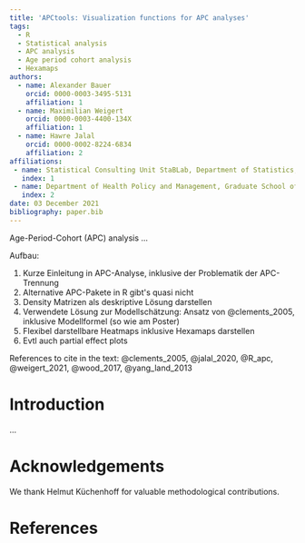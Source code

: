 ```yaml
---
title: 'APCtools: Visualization functions for APC analyses'
tags:
  - R
  - Statistical analysis
  - APC analysis
  - Age period cohort analysis
  - Hexamaps
authors:
  - name: Alexander Bauer
    orcid: 0000-0003-3495-5131
    affiliation: 1
  - name: Maximilian Weigert
    orcid: 0000-0003-4400-134X
    affiliation: 1
  - name: Hawre Jalal
    orcid: 0000-0002-8224-6834 
    affiliation: 2
affiliations:
 - name: Statistical Consulting Unit StaBLab, Department of Statistics, LMU Munich, Germany
   index: 1
 - name: Department of Health Policy and Management, Graduate School of Public Health, University of Pittsburgh.
   index: 2
date: 03 December 2021
bibliography: paper.bib
---
```


Age-Period-Cohort (APC) analysis ...

Aufbau:
1. Kurze Einleitung in APC-Analyse, inklusive der Problematik der APC-Trennung
2. Alternative APC-Pakete in R gibt's quasi nicht
3. Density Matrizen als deskriptive Lösung darstellen
4. Verwendete Lösung zur Modellschätzung: Ansatz von @clements_2005,
   inklusive Modellformel (so wie am Poster)
5. Flexibel darstellbare Heatmaps inklusive Hexamaps darstellen
6. Evtl auch partial effect plots

References to cite in the text:
@clements_2005, @jalal_2020, @R_apc, @weigert_2021, @wood_2017, @yang_land_2013


# Introduction

...

# Acknowledgements

We thank Helmut Küchenhoff for valuable methodological contributions.

# References
